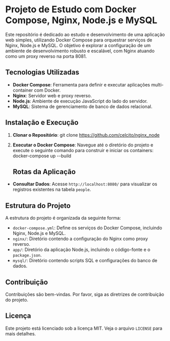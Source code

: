 # Projeto de Estudo com Docker Compose, Nginx, Node.js e MySQL

Este repositório é dedicado ao estudo e desenvolvimento de uma aplicação web simples, utilizando Docker Compose para orquestrar serviços de Nginx, Node.js e MySQL. O objetivo é explorar a configuração de um ambiente de desenvolvimento robusto e escalável, com Nginx atuando como um proxy reverso na porta 8081.

## Tecnologias Utilizadas

- **Docker Compose**: Ferramenta para definir e executar aplicações multi-container com Docker.
- **Nginx**: Servidor web e proxy reverso.
- **Node.js**: Ambiente de execução JavaScript do lado do servidor.
- **MySQL**: Sistema de gerenciamento de banco de dados relacional.

## Instalação e Execução

1. **Clonar o Repositório**:
   git clone https://github.com/celcito/nginx_node

2. **Executar o Docker Compose**:
   Navegue até o diretório do projeto e execute o seguinte comando para construir e iniciar os containers:
   docker-compose up --build

   ## Rotas da Aplicação

- **Consultar Dados**:
 Acesse `http://localhost:8080/` para visualizar os registros existentes na tabela `people`.

## Estrutura do Projeto

A estrutura do projeto é organizada da seguinte forma:

- `docker-compose.yml`: Define os serviços do Docker Compose, incluindo Nginx, Node.js e MySQL.
- `nginx/`: Diretório contendo a configuração do Nginx como proxy reverso.
- `app/`: Diretório da aplicação Node.js, incluindo o código-fonte e o `package.json`.
- `mysql/`: Diretório contendo scripts SQL e configurações do banco de dados.

## Contribuição

Contribuições são bem-vindas. Por favor, siga as diretrizes de contribuição do projeto.

## Licença

Este projeto está licenciado sob a licença MIT. Veja o arquivo `LICENSE` para mais detalhes.
